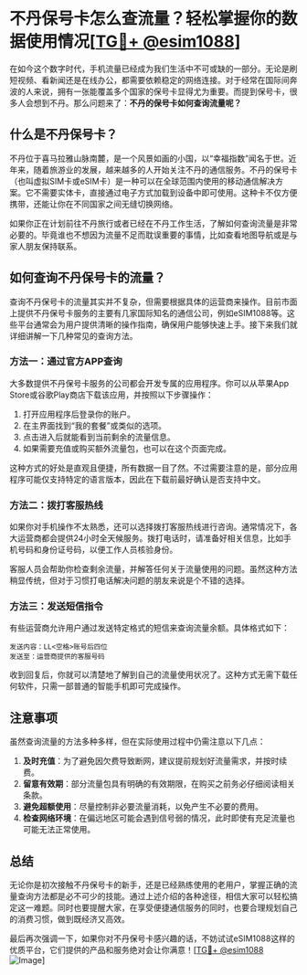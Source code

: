 # 不丹保号卡怎么查流量？轻松掌握你的数据使用情况[[TG💪+ @esim1088](https://t.me/s/esim1088)]

在如今这个数字时代，手机流量已经成为我们生活中不可或缺的一部分。无论是刷短视频、看新闻还是在线办公，都需要依赖稳定的网络连接。对于经常在国际间奔波的人来说，拥有一张能覆盖多个国家的保号卡显得尤为重要。而提到保号卡，很多人会想到不丹。那么问题来了：**不丹的保号卡如何查询流量呢？**

## 什么是不丹保号卡？

不丹位于喜马拉雅山脉南麓，是一个风景如画的小国，以“幸福指数”闻名于世。近年来，随着旅游业的发展，越来越多的人开始关注不丹的通信服务。不丹的保号卡（也叫虚拟SIM卡或eSIM卡）是一种可以在全球范围内使用的移动通信解决方案。它不需要实体卡，直接通过电子方式加载到设备中即可使用。这种卡不仅方便携带，还能让你在不同国家之间无缝切换网络。

如果你正在计划前往不丹旅行或者已经在不丹工作生活，了解如何查询流量是非常必要的。毕竟谁也不想因为流量不足而耽误重要的事情，比如查看地图导航或是与家人朋友保持联系。

## 如何查询不丹保号卡的流量？

查询不丹保号卡的流量其实并不复杂，但需要根据具体的运营商来操作。目前市面上提供不丹保号卡服务的主要有几家国际知名的通信公司，例如eSIM1088等。这些平台通常会为用户提供清晰的操作指南，确保用户能够快速上手。接下来我们就详细讲解一下几种常见的查询方法。

### 方法一：通过官方APP查询

大多数提供不丹保号卡服务的公司都会开发专属的应用程序。你可以从苹果App Store或谷歌Play商店下载该应用，并按照以下步骤操作：

1. 打开应用程序后登录你的账户。
2. 在主界面找到“我的套餐”或类似的选项。
3. 点击进入后就能看到当前剩余的流量信息。
4. 如果需要充值或购买额外流量包，也可以在这个页面完成。

这种方式的好处是直观且便捷，所有数据一目了然。不过需要注意的是，部分应用程序可能仅支持特定的语言版本，因此在下载前最好确认是否支持中文。

### 方法二：拨打客服热线

如果你对手机操作不太熟悉，还可以选择拨打客服热线进行咨询。通常情况下，各大运营商都会提供24小时全天候服务。拨打电话时，请准备好相关信息，比如手机号码和身份证号码，以便工作人员核验身份。

客服人员会帮助你检查剩余流量，并解答任何关于流量使用的问题。虽然这种方法稍显传统，但对于习惯打电话解决问题的朋友来说是个不错的选择。

### 方法三：发送短信指令

有些运营商允许用户通过发送特定格式的短信来查询流量余额。具体格式如下：

```
发送内容：LL<空格>账号后四位
发送至：运营商提供的客服号码
```

收到回复后，你就可以清楚地了解到自己的流量使用状况了。这种方式无需下载任何软件，只需一部普通的智能手机即可完成操作。

## 注意事项

虽然查询流量的方法多种多样，但在实际使用过程中仍需注意以下几点：

1. **及时充值**：为了避免因欠费导致断网，建议提前规划好流量需求，并按时续费。
2. **留意有效期**：部分流量包具有明确的有效期限，在购买之前务必仔细阅读相关条款。
3. **避免超额使用**：尽量控制非必要流量消耗，以免产生不必要的费用。
4. **检查网络环境**：在偏远地区可能会遇到信号弱的情况，此时即使有充足流量也可能无法正常使用。

## 总结

无论你是初次接触不丹保号卡的新手，还是已经熟练使用的老用户，掌握正确的流量查询方法都是必不可少的技能。通过上述介绍的各种途径，相信大家可以轻松搞定这一难题。同时也要提醒大家，在享受便捷通信服务的同时，也要合理规划自己的消费习惯，做到既经济又高效。

最后再次强调一下，如果你对不丹保号卡感兴趣的话，不妨试试eSIM1088这样的优质平台，它们提供的产品和服务绝对会让你满意！[[TG💪+ @esim1088](https://t.me/s/esim1088) ![Image](https://i.postimg.cc/4NQfJmqS/Snipaste-2025-05-13-00-14-12.png)]